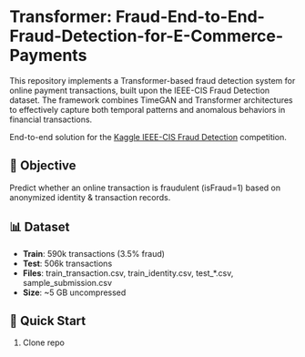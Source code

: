 # Transformer: Fraud-End-to-End-Fraud-Detection-for-E-Commerce-Payments
This repository implements a  Transformer-based fraud detection system for online payment transactions, built upon the IEEE-CIS Fraud Detection dataset. The framework combines TimeGAN and Transformer architectures to effectively capture both temporal patterns and anomalous behaviors in financial transactions.

End-to-end solution for the [Kaggle IEEE-CIS Fraud Detection](https://www.kaggle.com/c/ieee-fraud-detection) competition.

## 🎯 Objective  
Predict whether an online transaction is fraudulent (isFraud=1) based on anonymized identity & transaction records.

## 📊 Dataset  
- **Train**: 590k transactions (3.5% fraud)  
- **Test**: 506k transactions  
- **Files**: train_transaction.csv, train_identity.csv, test_*.csv, sample_submission.csv  
- **Size**: ~5 GB uncompressed  

## 🚀 Quick Start  
1. Clone repo  
